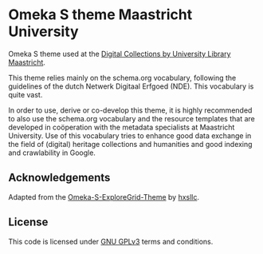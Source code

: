 # Omeka S theme Maastricht University
Omeka S theme used at the [Digital Collections by University Library Maastricht](https://digitalcollections.library.maastrichtuniversity.nl).

This theme relies mainly on the schema.org vocabulary, following the guidelines of the dutch Netwerk Digitaal Erfgoed (NDE).
This vocabulary is quite vast. 

In order to use, derive or co-develop this theme, it is highly recommended to also use the schema.org vocabulary and the resource templates 
that are developed in coöperation with the metadata specialists at Maastricht University. Use of this vocabulary tries to enhance good data exchange in 
the field of (digital) heritage collections and humanities and good indexing and crawlability in Google.


## Acknowledgements
Adapted from the [Omeka-S-ExploreGrid-Theme](https://github.com/hxsllc/Omeka-S-theme-ExploreGrid) by [hxsllc](https://github.com/hxsllc).

## License
This code is licensed under [GNU GPLv3](./LICENSE) terms and conditions.
